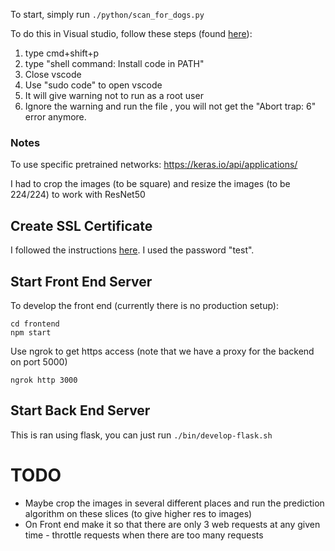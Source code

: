 To start, simply run `./python/scan_for_dogs.py`

To do this in Visual studio, follow these steps (found [here](https://stackoverflow.com/questions/52705643/abort-trap-6-when-attempting-opencv-video-capture-on-macos-mojave)):
1. type cmd+shift+p
2. type "shell command: Install code in PATH"
3. Close vscode
4. Use "sudo code" to open vscode
5. It will give warning not to run as a root user
6. Ignore the warning and run the file , you will not get the "Abort trap: 6" error anymore.

### Notes

To use specific pretrained networks: https://keras.io/api/applications/

I had to crop the images (to be square) and resize the images (to be 224/224) to work with ResNet50

## Create SSL Certificate

I followed the instructions [here](https://www.freecodecamp.org/news/how-to-get-https-working-on-your-local-development-environment-in-5-minutes-7af615770eec/). I used the password "test".

## Start Front End Server

To develop the front end (currently there is no production setup):

```
cd frontend
npm start
```

Use ngrok to get https access (note that we have a proxy for the backend on port 5000)

```
ngrok http 3000
```

## Start Back End Server

This is ran using flask, you can just run `./bin/develop-flask.sh`

# TODO
 - Maybe crop the images in several different places and run the prediction algorithm on these slices (to give higher res to images)
 - On Front end make it so that there are only 3 web requests at any given time - throttle requests when there are too many requests
